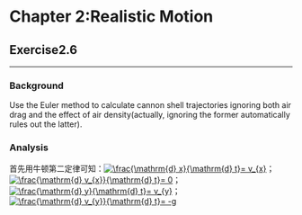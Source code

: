 # Chapter 2:Realistic Motion
## Exercise2.6
***
### Background
Use the Euler method to calculate cannon shell trajectories ignoring both air drag and the effect of air density(actually, ignoring the 
former automatically rules out the latter). 
### Analysis
首先用牛顿第二定律可知：<a href="http://www.codecogs.com/eqnedit.php?latex=\frac{\mathrm{d}&space;x}{\mathrm{d}&space;t}=&space;v_{x}" target="_blank"><img src="http://latex.codecogs.com/png.latex?\frac{\mathrm{d}&space;x}{\mathrm{d}&space;t}=&space;v_{x}" title="\frac{\mathrm{d} x}{\mathrm{d} t}= v_{x}" /></a>；
<a href="http://www.codecogs.com/eqnedit.php?latex=\frac{\mathrm{d}&space;v_{x}}{\mathrm{d}&space;t}=&space;0" target="_blank"><img src="http://latex.codecogs.com/png.latex?\frac{\mathrm{d}&space;v_{x}}{\mathrm{d}&space;t}=&space;0" title="\frac{\mathrm{d} v_{x}}{\mathrm{d} t}= 0" /></a>；
<a href="http://www.codecogs.com/eqnedit.php?latex=\frac{\mathrm{d}&space;y}{\mathrm{d}&space;t}=&space;v_{y}" target="_blank"><img src="http://latex.codecogs.com/png.latex?\frac{\mathrm{d}&space;y}{\mathrm{d}&space;t}=&space;v_{y}" title="\frac{\mathrm{d} y}{\mathrm{d} t}= v_{y}" /></a>；
<a href="http://www.codecogs.com/eqnedit.php?latex=\frac{\mathrm{d}&space;v_{y}}{\mathrm{d}&space;t}=&space;-g" target="_blank"><img src="http://latex.codecogs.com/png.latex?\frac{\mathrm{d}&space;v_{y}}{\mathrm{d}&space;t}=&space;-g" title="\frac{\mathrm{d} v_{y}}{\mathrm{d} t}= -g" /></a>
